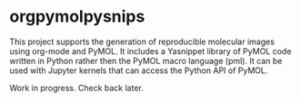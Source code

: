 # orgpymolpysnips

This project supports the generation of reproducible molecular images using org-mode and PyMOL.
It includes a Yasnippet library of PyMOL code written in Python rather then the PyMOL macro language (pml).
It can be used with Jupyter kernels that can access the Python API of PyMOL.


Work in progress. Check back later.
